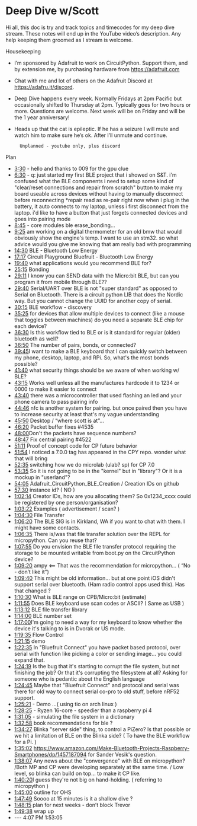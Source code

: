 # Deep Dive w/Scott


Hi all, this doc is try and track topics and timecodes for my deep dive stream. These notes will end up in the YouTube video’s description. Any help keeping them groomed as I stream is welcome.


Housekeeping
* I’m sponsored by Adafruit to work on CircuitPython. Support them, and by extension me, by purchasing hardware from https://adafruit.com
* Chat with me and lot of others on the Adafruit Discord at https://adafru.it/discord.
* Deep Dive happens every week. Normally Fridays at 2pm Pacific but occasionally shifted to Thursday at 2pm. Typically goes for two hours or more. Questions are welcome. Next week will be on Friday and will be the 1 year anniversary!
* Heads up that the cat is epileptic. If he has a seizure I will mute and watch him to make sure he’s ok. After I’ll unmute and continue.


        Unplanned - youtube only, plus discord
Plan
* [3:30](https://www.youtube.com/watch?v=QVgmQCBXTZ8&t=210) - hello and thanks to 009 for the gpu clue
* [6:30](https://www.youtube.com/watch?v=QVgmQCBXTZ8&t=390) - q: just started my first BLE project that i showed on S&T. i'm confused what the BLE components i need to setup some kind of "clear/reset connections and repair from scratch" button to make my board useable across devices without having to manually disconnect before reconnecting
*repair read as re-pair right now when i plug in the battery, it auto connects to my laptop, unless i first disconnect from the laptop. i'd like to have a button that just forgets connected devices and goes into pairing mode
* [8:45](https://www.youtube.com/watch?v=QVgmQCBXTZ8&t=525) - core modules ble erase_bonding…
* [9:25](https://www.youtube.com/watch?v=QVgmQCBXTZ8&t=565) am working on a digital thermometer for an old bmw that would obviously show the engine's temp. I want to use an stm32. so what advice would you give me knowing that am really bad with programming
* [14:30](https://www.youtube.com/watch?v=QVgmQCBXTZ8&t=870) BLE - Bluetooth Low Energy
* [17:17](https://www.youtube.com/watch?v=QVgmQCBXTZ8&t=1037) Circuit Playground Bluefruit - Bluetooth Low Energy
* [19:40](https://www.youtube.com/watch?v=QVgmQCBXTZ8&t=1180) what applications would you recommend BLE for?
* [25:15](https://www.youtube.com/watch?v=QVgmQCBXTZ8&t=1515) Bonding
* [29:11](https://www.youtube.com/watch?v=QVgmQCBXTZ8&t=1751) I know you can SEND data with the Micro:bit BLE, but can you program it from mobile through BLE??
* [29:40](https://www.youtube.com/watch?v=QVgmQCBXTZ8&t=1780) Serial/UART over BLE is not "super standard" as opposed to Serial on Bluetooth. There is a circuit python LIB that does the Nordic way. But you cannot change the UUID for another copy of serial.
* [30:15](https://www.youtube.com/watch?v=QVgmQCBXTZ8&t=1815) BLE workflow - discovery
* [35:25](https://www.youtube.com/watch?v=QVgmQCBXTZ8&t=2125) for devices that allow multiple devices to connect (like a mouse that toggles between machines) do you need a separate BLE chip for each device?
* [36:30](https://www.youtube.com/watch?v=QVgmQCBXTZ8&t=2190) Is this workflow tied to BLE or is it standard for regular (older) bluetooth as well?
* [36:50](https://www.youtube.com/watch?v=QVgmQCBXTZ8&t=2210) The number of pairs, bonds, or connected?
* [39:45](https://www.youtube.com/watch?v=QVgmQCBXTZ8&t=2385) ​I want to make a BLE keyboard that I can quickly switch between my phone, desktop, laptop, and RPi. So, what's the most bonds possible?
* [41:40](https://www.youtube.com/watch?v=QVgmQCBXTZ8&t=2500) what security things should be we aware of when working w/ BLE?
* [43:15](https://www.youtube.com/watch?v=QVgmQCBXTZ8&t=2595) Works well unless all the manufactures hardcode it to 1234 or 0000 to make it easier to connect
* [43:40](https://www.youtube.com/watch?v=QVgmQCBXTZ8&t=2620) there was a microcontroller that used flashing an led and your phone camera to pass pairing info
* [44:46](https://www.youtube.com/watch?v=QVgmQCBXTZ8&t=2686) nfc is another system for pairing. but once paired then you have to increase security at least that's my vague understanding
* [45:50](https://www.youtube.com/watch?v=QVgmQCBXTZ8&t=2750) Desktop / “where scott is at”...
* [46:20](https://www.youtube.com/watch?v=QVgmQCBXTZ8&t=2780) Packet buffer fixes #4535
* [48:00](https://www.youtube.com/watch?v=QVgmQCBXTZ8&t=2880) ​Don't the packets have sequence numbers?
* [48:47](https://www.youtube.com/watch?v=QVgmQCBXTZ8&t=2927) Fix central pairing #4522
* [51:11](https://www.youtube.com/watch?v=QVgmQCBXTZ8&t=3071) Proof of concept code for CP future behavior
* [51:54](https://www.youtube.com/watch?v=QVgmQCBXTZ8&t=3114) I noticed a 7.0.0 tag has appeared in the CPY repo. wonder what that will bring
* [52:35](https://www.youtube.com/watch?v=QVgmQCBXTZ8&t=3155) switching how we do microlab (ulab? sp) for CP 7.0
* [53:35](https://www.youtube.com/watch?v=QVgmQCBXTZ8&t=3215) So it is not going to be in the "kernel" but in "library"? Or it is a mockup in "userland"?
* [54:05](https://www.youtube.com/watch?v=QVgmQCBXTZ8&t=3245) Adafruit_CircuitPython_BLE_Creation / Creation IDs on github
* [57:30](https://www.youtube.com/watch?v=QVgmQCBXTZ8&t=3450) instance id?  ( NO )
* [1:02:14](https://www.youtube.com/watch?v=QVgmQCBXTZ8&t=3734) Creator IDs, how are you allocating them? So 0x1234_xxxx could be registered by one person/organisation?
* [1:03:22](https://www.youtube.com/watch?v=QVgmQCBXTZ8&t=3802) Examples ( advertisement / scan? )
* [1:04:30](https://www.youtube.com/watch?v=QVgmQCBXTZ8&t=3870) File Transfer
* [1:06:20](https://www.youtube.com/watch?v=QVgmQCBXTZ8&t=3980) The BLE SIG is in Kirkland, WA if you want to chat with them. I might have some contacts.
* [1:06:35](https://www.youtube.com/watch?v=QVgmQCBXTZ8&t=3995) There is/was that file transfer solution over the REPL for micropython. Can you reuse that?
* [1:07:55](https://www.youtube.com/watch?v=QVgmQCBXTZ8&t=4075) Do you envision the BLE file transfer protocol requiring the storage to be mounted writable from boot.py on the CircuitPython device?
* [1:09:20](https://www.youtube.com/watch?v=QVgmQCBXTZ8&t=4160) ampy <== That was the recommendation for micropython… ( “No - don’t like it”)
* [1:09:40](https://www.youtube.com/watch?v=QVgmQCBXTZ8&t=4180) This might be old information... but at one point iOS didn't support serial over bluetooth. (Ham radio control apps used this). Has that changed ?
* [1:10:30](https://www.youtube.com/watch?v=QVgmQCBXTZ8&t=4230) What is BLE range on CPB/Micro:bit (estimate)
* [1:11:55](https://www.youtube.com/watch?v=QVgmQCBXTZ8&t=4315) Does BLE keyboard use scan codes or ASCII? ( Same as USB )
* [1:13:12](https://www.youtube.com/watch?v=QVgmQCBXTZ8&t=4392) BLE file transfer library
* [1:14:00](https://www.youtube.com/watch?v=QVgmQCBXTZ8&t=4440) BLE number set
* [1:17:00](https://www.youtube.com/watch?v=QVgmQCBXTZ8&t=4620) ​I'm going to need a way for my keyboard to know whether the device it's talking to is in Dvorak or US mode.
* [1:19:35](https://www.youtube.com/watch?v=QVgmQCBXTZ8&t=4775) Flow Control
* [1:21:15](https://www.youtube.com/watch?v=QVgmQCBXTZ8&t=4875) demo
* [1:22:35](https://www.youtube.com/watch?v=QVgmQCBXTZ8&t=4955) In "Bluefruit Connect" you have packet based protocol, over serial with function like picking a color or sending image... you could expand that.
* [1:24:19](https://www.youtube.com/watch?v=QVgmQCBXTZ8&t=5059) Is the bug that it's starting to corrupt the file system, but not finishing the job? Or that it's corrupting the filesystem at all? Asking for someone who is pedantic about the English language
* [1:24:45](https://www.youtube.com/watch?v=QVgmQCBXTZ8&t=5085) Maybe that "Bluefruit Connect" and protocol and serial was there for old way to connect serial co-pro to old stuff, before nRF52 support.
* [1:25:21](https://www.youtube.com/watch?v=QVgmQCBXTZ8&t=5121) - Demo …( using tio  on arch linux )
* [1:28:25](https://www.youtube.com/watch?v=QVgmQCBXTZ8&t=5305) - Ryzen 16-core - speedier than a raspberry pi 4
* [1:31:05](https://www.youtube.com/watch?v=QVgmQCBXTZ8&t=5465) - simulating the file system in a dictionary
* [1:32:58](https://www.youtube.com/watch?v=QVgmQCBXTZ8&t=5578) book recommendations for ble ?
* [1:34:27](https://www.youtube.com/watch?v=QVgmQCBXTZ8&t=5667) Blinka "server side" thing, to control a PiZero? Is that possible or we hit a limitation of BLE on the Blinka side? ( To have the BLE workflow for a Pi. )
* [1:35:02](https://www.youtube.com/watch?v=QVgmQCBXTZ8&t=5702) https://www.amazon.com/Make-Bluetooth-Projects-Raspberry-Smartphones/dp/1457187094 for Sander Vesik's question.
* [1:38:07](https://www.youtube.com/watch?v=QVgmQCBXTZ8&t=5887) Any news about the "convergence" with BLE on micropython? /Both MP and CP were developing separately at the same time. / Low level, so blinka can build on top... to make it CP like.
* [1:40:20](https://www.youtube.com/watch?v=QVgmQCBXTZ8&t=6020) ​I guess they're not big on hand-holding. ( referring to micropython )
* [1:45:00](https://www.youtube.com/watch?v=QVgmQCBXTZ8&t=6300) outline for OHS
* [1:47:49](https://www.youtube.com/watch?v=QVgmQCBXTZ8&t=6469) Soooo at 15 minutes is it a shallow dive ?
* [1:48:15](https://www.youtube.com/watch?v=QVgmQCBXTZ8&t=6495) plan for next weeks - don’t block Trevor
* [1:49:38](https://www.youtube.com/watch?v=QVgmQCBXTZ8&t=6578) wrap up
* --- 4:07 PM 1:53:05
